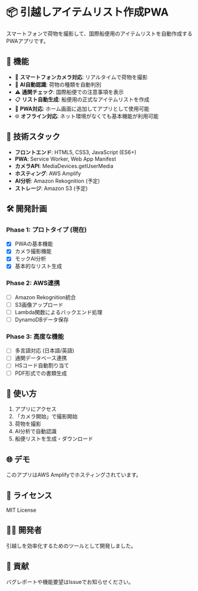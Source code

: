 # 📦 引越しアイテムリスト作成PWA

スマートフォンで荷物を撮影して、国際船便用のアイテムリストを自動作成するPWAアプリです。

## 🌟 機能

- 📸 **スマートフォンカメラ対応**: リアルタイムで荷物を撮影
- 🤖 **AI自動認識**: 荷物の種類を自動判別
- ⚠️ **通関チェック**: 国際船便での注意事項を表示
- 📋 **リスト自動生成**: 船便用の正式なアイテムリストを作成
- 📱 **PWA対応**: ホーム画面に追加してアプリとして使用可能
- 🌐 **オフライン対応**: ネット環境がなくても基本機能が利用可能

## 🚀 技術スタック

- **フロントエンド**: HTML5, CSS3, JavaScript (ES6+)
- **PWA**: Service Worker, Web App Manifest
- **カメラAPI**: MediaDevices.getUserMedia
- **ホスティング**: AWS Amplify
- **AI分析**: Amazon Rekognition (予定)
- **ストレージ**: Amazon S3 (予定)

## 🛠️ 開発計画

### Phase 1: プロトタイプ (現在)
- [x] PWAの基本機能
- [x] カメラ撮影機能
- [x] モックAI分析
- [x] 基本的なリスト生成

### Phase 2: AWS連携
- [ ] Amazon Rekognition統合
- [ ] S3画像アップロード
- [ ] Lambda関数によるバックエンド処理
- [ ] DynamoDBデータ保存

### Phase 3: 高度な機能
- [ ] 多言語対応 (日本語/英語)
- [ ] 通関データベース連携
- [ ] HSコード自動割り当て
- [ ] PDF形式での書類生成

## 📱 使い方

1. アプリにアクセス
2. 「カメラ開始」で撮影開始
3. 荷物を撮影
4. AI分析で自動認識
5. 船便リストを生成・ダウンロード

## 🌐 デモ

このアプリはAWS Amplifyでホスティングされています。

## 📄 ライセンス

MIT License

## 👨‍💻 開発者

引越しを効率化するためのツールとして開発しました。

## 🤝 貢献

バグレポートや機能要望はIssueでお知らせください。
